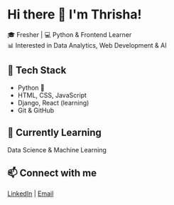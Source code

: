 # Hi there 👋 I'm Thrisha!

🎓 Fresher | 💻 Python & Frontend Learner  
📊 Interested in Data Analytics, Web Development & AI  

## 🔧 Tech Stack
- Python 🐍
- HTML, CSS, JavaScript
- Django, React (learning)
- Git & GitHub

## 🌱 Currently Learning
Data Science & Machine Learning  

## 📫 Connect with me
[LinkedIn](https://www.linkedin.com/in/thrishakp/) | [Email](mailto:thrisha6860@gmail.com)
